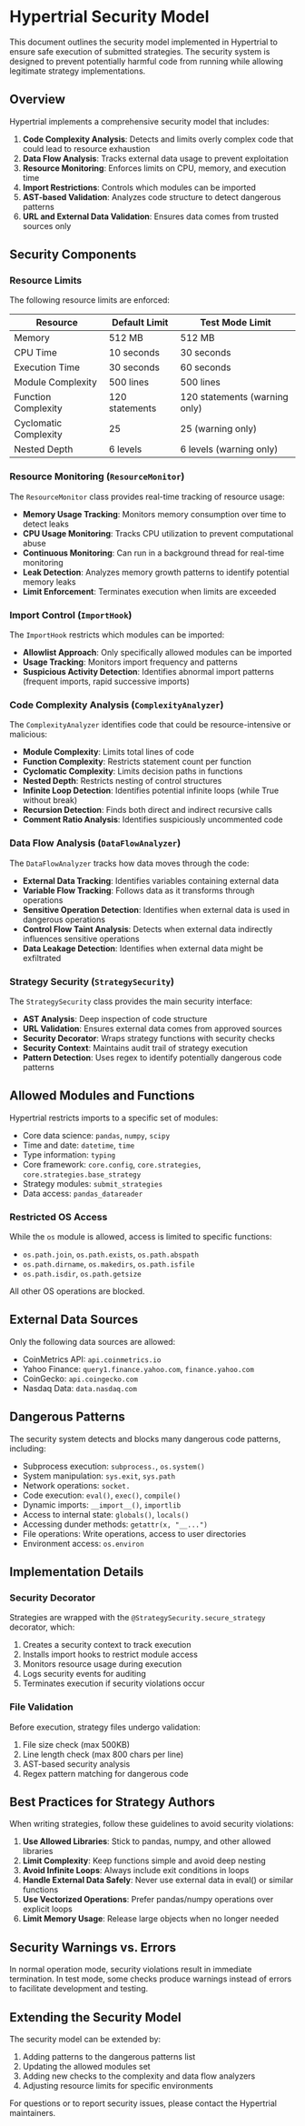 # Hypertrial Security Model

This document outlines the security model implemented in Hypertrial to ensure safe execution of submitted strategies. The security system is designed to prevent potentially harmful code from running while allowing legitimate strategy implementations.

## Overview

Hypertrial implements a comprehensive security model that includes:

1. **Code Complexity Analysis**: Detects and limits overly complex code that could lead to resource exhaustion
2. **Data Flow Analysis**: Tracks external data usage to prevent exploitation
3. **Resource Monitoring**: Enforces limits on CPU, memory, and execution time
4. **Import Restrictions**: Controls which modules can be imported
5. **AST-based Validation**: Analyzes code structure to detect dangerous patterns
6. **URL and External Data Validation**: Ensures data comes from trusted sources only

## Security Components

### Resource Limits

The following resource limits are enforced:

| Resource              | Default Limit  | Test Mode Limit               |
| --------------------- | -------------- | ----------------------------- |
| Memory                | 512 MB         | 512 MB                        |
| CPU Time              | 10 seconds     | 30 seconds                    |
| Execution Time        | 30 seconds     | 60 seconds                    |
| Module Complexity     | 500 lines      | 500 lines                     |
| Function Complexity   | 120 statements | 120 statements (warning only) |
| Cyclomatic Complexity | 25             | 25 (warning only)             |
| Nested Depth          | 6 levels       | 6 levels (warning only)       |

### Resource Monitoring (`ResourceMonitor`)

The `ResourceMonitor` class provides real-time tracking of resource usage:

- **Memory Usage Tracking**: Monitors memory consumption over time to detect leaks
- **CPU Usage Monitoring**: Tracks CPU utilization to prevent computational abuse
- **Continuous Monitoring**: Can run in a background thread for real-time monitoring
- **Leak Detection**: Analyzes memory growth patterns to identify potential memory leaks
- **Limit Enforcement**: Terminates execution when limits are exceeded

### Import Control (`ImportHook`)

The `ImportHook` restricts which modules can be imported:

- **Allowlist Approach**: Only specifically allowed modules can be imported
- **Usage Tracking**: Monitors import frequency and patterns
- **Suspicious Activity Detection**: Identifies abnormal import patterns (frequent imports, rapid successive imports)

### Code Complexity Analysis (`ComplexityAnalyzer`)

The `ComplexityAnalyzer` identifies code that could be resource-intensive or malicious:

- **Module Complexity**: Limits total lines of code
- **Function Complexity**: Restricts statement count per function
- **Cyclomatic Complexity**: Limits decision paths in functions
- **Nested Depth**: Restricts nesting of control structures
- **Infinite Loop Detection**: Identifies potential infinite loops (while True without break)
- **Recursion Detection**: Finds both direct and indirect recursive calls
- **Comment Ratio Analysis**: Identifies suspiciously uncommented code

### Data Flow Analysis (`DataFlowAnalyzer`)

The `DataFlowAnalyzer` tracks how data moves through the code:

- **External Data Tracking**: Identifies variables containing external data
- **Variable Flow Tracking**: Follows data as it transforms through operations
- **Sensitive Operation Detection**: Identifies when external data is used in dangerous operations
- **Control Flow Taint Analysis**: Detects when external data indirectly influences sensitive operations
- **Data Leakage Detection**: Identifies when external data might be exfiltrated

### Strategy Security (`StrategySecurity`)

The `StrategySecurity` class provides the main security interface:

- **AST Analysis**: Deep inspection of code structure
- **URL Validation**: Ensures external data comes from approved sources
- **Security Decorator**: Wraps strategy functions with security checks
- **Security Context**: Maintains audit trail of strategy execution
- **Pattern Detection**: Uses regex to identify potentially dangerous code patterns

## Allowed Modules and Functions

Hypertrial restricts imports to a specific set of modules:

- Core data science: `pandas`, `numpy`, `scipy`
- Time and date: `datetime`, `time`
- Type information: `typing`
- Core framework: `core.config`, `core.strategies`, `core.strategies.base_strategy`
- Strategy modules: `submit_strategies`
- Data access: `pandas_datareader`

### Restricted OS Access

While the `os` module is allowed, access is limited to specific functions:

- `os.path.join`, `os.path.exists`, `os.path.abspath`
- `os.path.dirname`, `os.makedirs`, `os.path.isfile`
- `os.path.isdir`, `os.path.getsize`

All other OS operations are blocked.

## External Data Sources

Only the following data sources are allowed:

- CoinMetrics API: `api.coinmetrics.io`
- Yahoo Finance: `query1.finance.yahoo.com`, `finance.yahoo.com`
- CoinGecko: `api.coingecko.com`
- Nasdaq Data: `data.nasdaq.com`

## Dangerous Patterns

The security system detects and blocks many dangerous code patterns, including:

- Subprocess execution: `subprocess.`, `os.system()`
- System manipulation: `sys.exit`, `sys.path`
- Network operations: `socket.`
- Code execution: `eval()`, `exec()`, `compile()`
- Dynamic imports: `__import__()`, `importlib`
- Access to internal state: `globals()`, `locals()`
- Accessing dunder methods: `getattr(x, "__...")`
- File operations: Write operations, access to user directories
- Environment access: `os.environ`

## Implementation Details

### Security Decorator

Strategies are wrapped with the `@StrategySecurity.secure_strategy` decorator, which:

1. Creates a security context to track execution
2. Installs import hooks to restrict module access
3. Monitors resource usage during execution
4. Logs security events for auditing
5. Terminates execution if security violations occur

### File Validation

Before execution, strategy files undergo validation:

1. File size check (max 500KB)
2. Line length check (max 800 chars per line)
3. AST-based security analysis
4. Regex pattern matching for dangerous code

## Best Practices for Strategy Authors

When writing strategies, follow these guidelines to avoid security violations:

1. **Use Allowed Libraries**: Stick to pandas, numpy, and other allowed libraries
2. **Limit Complexity**: Keep functions simple and avoid deep nesting
3. **Avoid Infinite Loops**: Always include exit conditions in loops
4. **Handle External Data Safely**: Never use external data in eval() or similar functions
5. **Use Vectorized Operations**: Prefer pandas/numpy operations over explicit loops
6. **Limit Memory Usage**: Release large objects when no longer needed

## Security Warnings vs. Errors

In normal operation mode, security violations result in immediate termination. In test mode, some checks produce warnings instead of errors to facilitate development and testing.

## Extending the Security Model

The security model can be extended by:

1. Adding patterns to the dangerous patterns list
2. Updating the allowed modules set
3. Adding new checks to the complexity and data flow analyzers
4. Adjusting resource limits for specific environments

For questions or to report security issues, please contact the Hypertrial maintainers.
